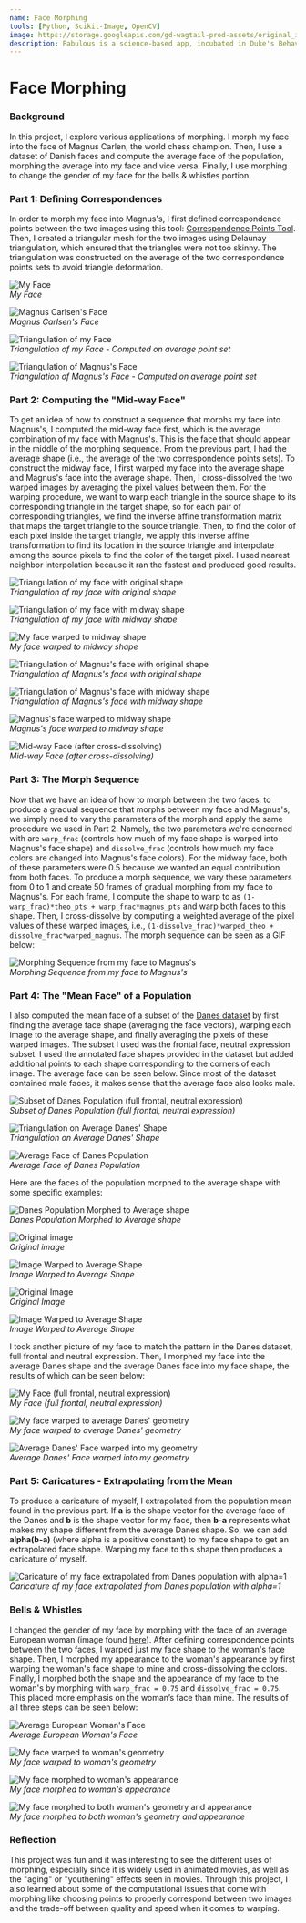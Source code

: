 ```yaml
---
name: Face Morphing
tools: [Python, Scikit-Image, OpenCV]
image: https://storage.googleapis.com/gd-wagtail-prod-assets/original_images/material_design_awards_inline_002.jpg
description: Fabulous is a science-based app, incubated in Duke's Behavioral Economics Lab, that will help you build healthy rituals into your life, just like an elite athlete.
---
```

# Face Morphing

### Background

In this project, I explore various applications of morphing. I morph my face into the face of Magnus Carlen, the world chess champion. Then, I use a dataset of Danish faces and compute the average face of the population, morphing the average into my face and vice versa. Finally, I use morphing to change the gender of my face for the bells & whistles portion.

### Part 1: Defining Correspondences

In order to morph my face into Magnus's, I first defined correspondence points between the two images using this tool: [Correspondence Points Tool](https://inst.eecs.berkeley.edu/~cs194-26/fa22/upload/files/proj3/cs194-26-aex/tool.html). Then, I created a triangular mesh for the two images using Delaunay triangulation, which ensured that the triangles were not too skinny. The triangulation was constructed on the average of the two correspondence points sets to avoid triangle deformation.

![My Face](images/face_morphing/theo_nobg.png)  
*My Face*

![Magnus Carlsen's Face](images/face_morphing/magnus_nobg.png)  
*Magnus Carlsen's Face*

![Triangulation of my Face](images/face_morphing/theo_tri.PNG)  
*Triangulation of my Face - Computed on average point set*

![Triangulation of Magnus's Face](images/face_morphing/magnus_tri.PNG)  
*Triangulation of Magnus's Face - Computed on average point set*

### Part 2: Computing the "Mid-way Face"

To get an idea of how to construct a sequence that morphs my face into Magnus's, I computed the mid-way face first, which is the average combination of my face with Magnus's. This is the face that should appear in the middle of the morphing sequence. From the previous part, I had the average shape (i.e., the average of the two correspondence points sets). To construct the midway face, I first warped my face into the average shape and Magnus's face into the average shape. Then, I cross-dissolved the two warped images by averaging the pixel values between them. For the warping procedure, we want to warp each triangle in the source shape to its corresponding triangle in the target shape, so for each pair of corresponding triangles, we find the inverse affine transformation matrix that maps the target triangle to the source triangle. Then, to find the color of each pixel inside the target triangle, we apply this inverse affine transformation to find its location in the source triangle and interpolate among the source pixels to find the color of the target pixel. I used nearest neighbor interpolation because it ran the fastest and produced good results.

![Triangulation of my face with original shape](images/face_morphing/theo_tri.PNG)  
*Triangulation of my face with original shape*

![Triangulation of my face with midway shape](images/face_morphing/theo_avg_tri.PNG)  
*Triangulation of my face with midway shape*

![My face warped to midway shape](images/face_morphing/theo_warped_midway.jpg)  
*My face warped to midway shape*

![Triangulation of Magnus's face with original shape](images/face_morphing/magnus_tri.PNG)  
*Triangulation of Magnus's face with original shape*

![Triangulation of Magnus's face with midway shape](images/face_morphing/magnus_avg_tri.PNG)  
*Triangulation of Magnus's face with midway shape*

![Magnus's face warped to midway shape](images/face_morphing/magnus_warped_midway.jpg)  
*Magnus's face warped to midway shape*

![Mid-way Face (after cross-dissolving)](images/face_morphing/theo_magnus_midway.jpg)  
*Mid-way Face (after cross-dissolving)*

### Part 3: The Morph Sequence

Now that we have an idea of how to morph between the two faces, to produce a gradual sequence that morphs between my face and Magnus's, we simply need to vary the parameters of the morph and apply the same procedure we used in Part 2. Namely, the two parameters we're concerned with are `warp_frac` (controls how much of my face shape is warped into Magnus's face shape) and `dissolve_frac` (controls how much my face colors are changed into Magnus's face colors). For the midway face, both of these parameters were 0.5 because we wanted an equal contribution from both faces. To produce a morph sequence, we vary these parameters from 0 to 1 and create 50 frames of gradual morphing from my face to Magnus's. For each frame, I compute the shape to warp to as `(1-warp_frac)*theo_pts + warp_frac*magnus_pts` and warp both faces to this shape. Then, I cross-dissolve by computing a weighted average of the pixel values of these warped images, i.e., `(1-dissolve_frac)*warped_theo + dissolve_frac*warped_magnus`. The morph sequence can be seen as a GIF below:

![Morphing Sequence from my face to Magnus's](images/face_morphing/theo_to_magnus.gif)  
*Morphing Sequence from my face to Magnus's*

### Part 4: The "Mean Face" of a Population

I also computed the mean face of a subset of the [Danes dataset](https://web.archive.org/web/20210305094647/http://www2.imm.dtu.dk/~aam/datasets/datasets.html) by first finding the average face shape (averaging the face vectors), warping each image to the average shape, and finally averaging the pixels of these warped images. The subset I used was the frontal face, neutral expression subset. I used the annotated face shapes provided in the dataset but added additional points to each shape corresponding to the corners of each image. The average face can be seen below. Since most of the dataset contained male faces, it makes sense that the average face also looks male.

![Subset of Danes Population (full frontal, neutral expression)](images/face_morphing/dane_faces.JPG)  
*Subset of Danes Population (full frontal, neutral expression)*

![Triangulation on Average Danes' Shape](images/face_morphing/avg_dane_face_tri.JPG)  
*Triangulation on Average Danes' Shape*

![Average Face of Danes Population](images/face_morphing/average_dane_face.jpg)  
*Average Face of Danes Population*

Here are the faces of the population morphed to the average shape with some specific examples:

![Danes Population Morphed to Average shape](images/face_morphing/danes_warped.JPG)  
*Danes Population Morphed to Average shape*

![Original image](images/face_morphing/dane1.jpg)  
*Original image*

![Image Warped to Average Shape](images/face_morphing/dane1_warped.jpg)  
*Image Warped to Average Shape*

![Original Image](images/face_morphing/dane2.jpg)  
*Original Image*

![Image Warped to Average Shape](images/face_morphing/dane2_warped.jpg)  
*Image Warped to Average Shape*

I took another picture of my face to match the pattern in the Danes dataset, full frontal and neutral expression. Then, I morphed my face into the average Danes shape and the average Danes face into my face shape, the results of which can be seen below:

![My Face (full frontal, neutral expression)](images/face_morphing/theop.jpg)  
*My Face (full frontal, neutral expression)*

![My face warped to average Danes' geometry](images/face_morphing/theop_to_avg.jpg)  
*My face warped to average Danes' geometry*

![Average Danes' Face warped into my geometry](images/face_morphing/avg_to_theop.jpg)  
*Average Danes' Face warped into my geometry*

### Part 5: Caricatures - Extrapolating from the Mean

To produce a caricature of myself, I extrapolated from the population mean found in the previous part. If **a** is the shape vector for the average face of the Danes and **b** is the shape vector for my face, then **b-a** represents what makes my shape different from the average Danes shape. So, we can add **alpha(b-a)** (where alpha is a positive constant) to my face shape to get an extrapolated face shape. Warping my face to this shape then produces a caricature of myself.

![Caricature of my face extrapolated from Danes population with alpha=1](images/face_morphing/theop_caricature.jpg)  
*Caricature of my face extrapolated from Danes population with alpha=1*

### Bells & Whistles

I changed the gender of my face by morphing with the face of an average European woman (image found [here](https://learnopencv.com/average-face-opencv-c-python-tutorial/)). After defining correspondence points between the two faces, I warped just my face shape to the woman's face shape. Then, I morphed my appearance to the woman's appearance by first warping the woman's face shape to mine and cross-dissolving the colors. Finally, I morphed both the shape and the appearance of my face to the woman's by morphing with `warp_frac = 0.75` and `dissolve_frac = 0.75`. This placed more emphasis on the woman’s face than mine. The results of all three steps can be seen below:

![Average European Woman's Face](images/face_morphing/woman.jpg)  
*Average European Woman's Face*

![My face warped to woman's geometry](images/face_morphing/theop_to_woman_geo.jpg)  
*My face warped to woman's geometry*

![My face morphed to woman's appearance](images/face_morphing/theop_to_woman_appearance.jpg)  
*My face morphed to woman's appearance*

![My face morphed to both woman's geometry and appearance](images/face_morphing/theop_to_woman.jpg)  
*My face morphed to both woman's geometry and appearance*

### Reflection

This project was fun and it was interesting to see the different uses of morphing, especially since it is widely used in animated movies, as well as the "aging" or "youthening" effects seen in movies. Through this project, I also learned about some of the computational issues that come with morphing like choosing points to properly correspond between two images and the trade-off between quality and speed when it comes to warping.

